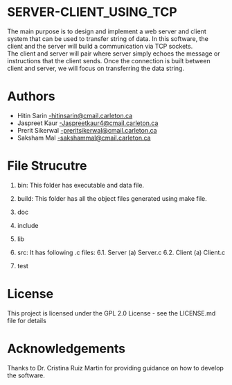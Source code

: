 # SERVER-CLIENT_USING_TCP

The main purpose is to design and implement a web server and client system that can be used to transfer string of data.
In this software, the client and the server will build a communication via TCP sockets.  
The client and server will pair where server simply echoes the message or instructions that the client sends. 
Once the connection is built between client and server, we will focus on transferring the data string.

# Authors

- Hitin Sarin -hitinsarin@cmail.carleton.ca
- Jaspreet Kaur -Jaspreetkaur4@cmail.carleton.ca
- Prerit Sikerwal -preritsikerwal@cmail.carleton.ca
- Saksham Mal -sakshammal@cmail.carleton.ca 

# File Strucutre
1.	bin: This folder has executable and data file.

2.	build: This folder has all the object files generated using make file. 

3.	doc

4.	include

5.	lib

6.	src: It has following .c files:
6.1. Server
(a) Server.c
6.2. Client
(a) Client.c

7.	test

# License

This project is licensed under the GPL 2.0 License - see the LICENSE.md file for details

# Acknowledgements

Thanks to Dr. Cristina Ruiz Martin for providing guidance on how to develop the software.
